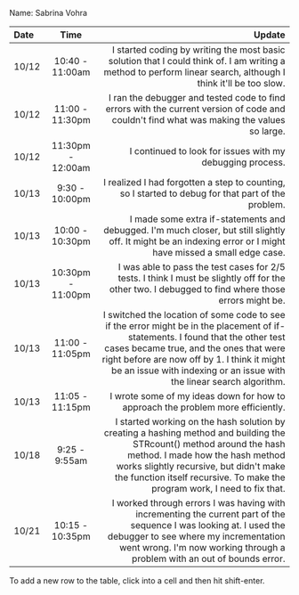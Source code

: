 Name: Sabrina Vohra

| Date  |        Time        |                                                                                                                                                                                                                                                                                             Update |
|:------|:------------------:|---------------------------------------------------------------------------------------------------------------------------------------------------------------------------------------------------------------------------------------------------------------------------------------------------:|
| 10/12 |  10:40 - 11:00am   |                                                                                                                                     I started coding by writing the most basic solution that I could think of. I am writing a method to perform linear search, although I think it'll be too slow. |
| 10/12 |  11:00 - 11:30pm   |                                                                                                                                                          I ran the debugger and tested code to find errors with the current version of code and couldn't find what was making the values so large. |
| 10/12 | 11:30pm - 12:00am  |                                                                                                                                                                                                                                          I continued to look for issues with my debugging process. |
| 10/13 |   9:30 - 10:00pm   |                                                                                                                                                                                                 I realized I had forgotten a step to counting, so I started to debug for that part of the problem. |
| 10/13 |  10:00 - 10:30pm   |                                                                                                                                     I made some extra if-statements and debugged. I'm much closer, but still slightly off. It might be an indexing error or I might have missed a small edge case. |
| 10/13 | 10:30pm -  11:00pm |                                                                                                                                                 I was able to pass the test cases for 2/5 tests. I think I must be slightly off for the other two. I debugged to find where those errors might be. |
| 10/13 |  11:00 - 11:05pm   | I switched the location of some code to see if the error might be in the placement of if-statements. I found that the other test cases became true, and the ones that were right before are now off by 1. I think it might be an issue with indexing or an issue with the linear search algorithm. |
| 10/13 |  11:05 - 11:15pm   |                                                                                                                                                                                                                    I wrote some of my ideas down for how to approach the problem more efficiently. |
| 10/18 |   9:25 - 9:55am    |                   I started working on the hash solution by creating a hashing method and building the STRcount() method around the hash method. I made how the hash method works slightly recursive, but didn't make the function itself recursive. To make the program work, I need to fix that. |
| 10/21 |  10:15 - 10:35pm   |                                                            I worked through errors I was having with incrementing the current part of the sequence I was looking at. I used the debugger to see where my incrementation went wrong. I'm now working through a problem with an out of bounds error. |


To add a new row to the table, click into a cell and then hit shift-enter.